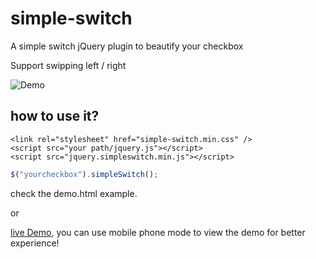 # simple-switch
A simple switch jQuery plugin to beautify your checkbox

Support swipping left / right

![Demo](http://7xsj8c.com2.z0.glb.clouddn.com/img/20160330111443.png) 

## how to use it?
```
<link rel="stylesheet" href="simple-switch.min.css" />
<script src="your path/jquery.js"></script>
<script src="jquery.simpleswitch.min.js"></script>
```
```javascript
$("yourcheckbox").simpleSwitch();
```
check the demo.html example.

or

[live Demo](http://www.iampua.com/pui/simple-switch.html), you can use mobile phone mode to view the demo for better experience!
